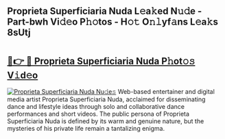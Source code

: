 ## Proprieta Superficiaria Nuda L𝚎a𝚔ed N𝚞𝚍e - Part-bwh Vi𝚍𝚎o P𝚑𝚘tos - H𝚘𝚝 O𝚗𝚕yf𝚊ns L𝚎a𝚔s 8sUtj

# <h2><a href="http://kf6j38t.oniu.top/?m=Proprieta+Superficiaria+Nuda">🔗👉 🔴 Proprieta Superficiaria Nuda P𝚑ot𝚘𝚜 V𝚒d𝚎o</a></h2>

[![Proprieta Superficiaria Nuda Nu𝚍e𝚜](https://i.imgur.com/0qMVB7G.gif)](http://kf6j38t.oniu.top/?m=Proprieta+Superficiaria+Nuda)
Web-based entertainer and digital media artist Proprieta Superficiaria Nuda, acclaimed for disseminating dance and lifestyle ideas through solo and collaborative dance performances and short videos. The public persona of Proprieta Superficiaria Nuda is defined by its warm and genuine nature, but the mysteries of his private life remain a tantalizing enigma.  
